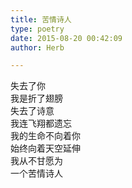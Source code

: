 ```yaml
---  
title: 苦情诗人  
type: poetry  
date: 2015-08-20 00:42:09  
author: Herb  

---    
```

失去了你    
我是折了翅膀    
失去了诗意    
我连飞翔都遗忘    
我的生命不向着你    
始终向着天空延伸    
我从不甘愿为    
一个苦情诗人